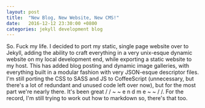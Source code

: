 ```yaml
---
layout: post
title:  "New Blog, New Website, New CMS!"
date:   2016-12-12 23:30:00 +0800
categories: jekyll development blog
---
```


So. Fuck my life. I decided to port my static, single page website over to Jekyll, adding the ability to craft everything in a very unix-esque dynamic website on my local development end, while exporting a static website to my host. This has added blog posting and dynamic image galleries, with everything built in a modular fashion with very JSON-esque descriptor files. I'm still porting the CSS to SASS and JS to CoffeeScript (unnecessary, but there's a lot of redundant and unused code left over now), but for the most part we're nearly there. It's been great / / ~ ~ e n d m e ~ ~ / /.
For the record, I'm still trying to work out how to markdown so, there's that too.

